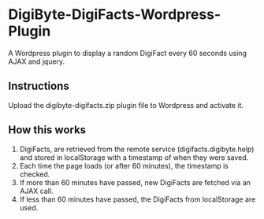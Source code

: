 # DigiByte-DigiFacts-Wordpress-Plugin
A Wordpress plugin to display a random DigiFact every 60 seconds using AJAX and jquery.

## Instructions

Upload the digibyte-digifacts.zip plugin file to Wordpress and activate it.

## How this works

1. DigiFacts, are retrieved from the remote service (digifacts.digibyte.help) and stored in localStorage with a timestamp of when they were saved.
2. Each time the page loads (or after 60 minutes), the timestamp is checked.
3. If more than 60 minutes have passed, new DigiFacts are fetched via an AJAX call.
4. If less than 60 minutes have passed, the DigiFacts from localStorage are used.
